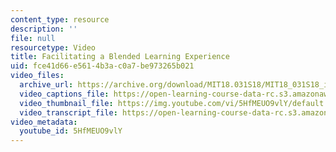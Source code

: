 ```yaml
---
content_type: resource
description: ''
file: null
resourcetype: Video
title: Facilitating a Blended Learning Experience
uid: fce41d66-e561-4b3a-c0a7-be973265b021
video_files:
  archive_url: https://archive.org/download/MIT18.031S18/MIT18_031S18_interviews_300k.mp4
  video_captions_file: https://open-learning-course-data-rc.s3.amazonaws.com/18-031-system-functions-and-the-laplace-transform-spring-2019/c5633d1c90665efc858e7ee0bbecd948_5HfMEUO9vlY.vtt
  video_thumbnail_file: https://img.youtube.com/vi/5HfMEUO9vlY/default.jpg
  video_transcript_file: https://open-learning-course-data-rc.s3.amazonaws.com/18-031-system-functions-and-the-laplace-transform-spring-2019/5031090671641837e5a234a56884d976_5HfMEUO9vlY.pdf
video_metadata:
  youtube_id: 5HfMEUO9vlY
---
```

